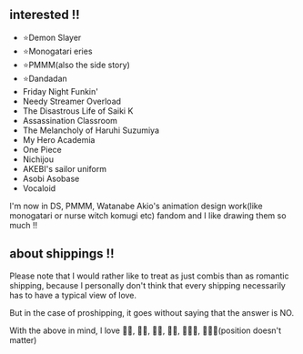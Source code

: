 ## interested !!
- ⭐Demon Slayer
- ⭐Monogatari eries
- ⭐️PMMM(also the side story)
- ⭐️Dandadan
- Friday Night Funkin'
- Needy Streamer Overload
- The Disastrous Life of Saiki K
- Assassination Classroom
- The Melancholy of Haruhi Suzumiya
- My Hero Academia
- One Piece
- Nichijou
- AKEBI's sailor uniform
- Asobi Asobase
- Vocaloid

I'm now in DS, PMMM, Watanabe Akio's animation design work(like monogatari or nurse witch komugi etc) fandom and I like drawing them so much !!

## about shippings !!
Please note that I would rather like to treat as just combis than as romantic shipping, because I personally don't think that every shipping necessarily has to have a typical view of love.

But in the case of proshipping, it goes without saying that the answer is NO.

With the above in mind, I love 🍃🌊, 🍃🐍, 🍃🍡, 🦋🍡, 🍃🐍🍡, 🍃🐍🌊(position doesn't matter) 
